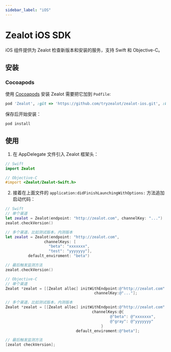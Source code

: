 ```yaml
---
sidebar_label: "iOS"
---
```


# Zealot iOS SDK
iOS 组件提供为 Zealot 检查新版本和安装的服务，支持 Swift 和 Objective-C。

## 安装

### Cocoapods

使用 [Cocoapods](https://cocoapods.org) 安装 Zealot 需要把它加到 `Podfile`:

```ruby
pod 'Zealot', :git => 'https://github.com/tryzealot/zealot-ios.git', :branch => 'master'
```

保存后开始安装：

```bash
pod install
```

## 使用

1. 在 AppDelegate 文件引入 Zealot 框架头：

```swift
// Swift
import Zealot
```

```objectivec
// Objective-C
#import <Zealot/Zealot-Swift.h>
```

2. 接着在上面文件的 `application:didFinishLaunchingWithOptions:` 方法追加启动代码：

```swift
// Swift
// 单个渠道
let zealot = Zealot(endpoint: "http://zealot.com", channelKey: "...")
zealot.checkVersion()

// 多个渠道，比如测试版本，内测版本
let zealot = Zealot(endpoint: "http://zealot.com",
                 channelKeys: [
                   "beta": "xxxxxxx",
                   "test": "yyyyyyy"],
          default_enviroment: "beta")

// 最后触发监测方法
zealot.checkVersion()
```

```objectivec
// Objective-C
// 单个渠道
Zealot *zealot = [[Zealot alloc] initWithEndpoint:@"http://zealot.com"
                                       channelKey:@"..."];

// 多个渠道，比如测试版本，内测版本
Zealot *zealot = [[Zealot alloc] initWithEndpoint:@"http://zealot.com"
                                      channelKeys:@{
                                              @"beta": @"xxxxxxx",
                                              @"gray": @"yyyyyyy"
                                          }
                               default_enviroment:@"beta"];

// 最后触发监测方法
[zealot checkVersion];
```
